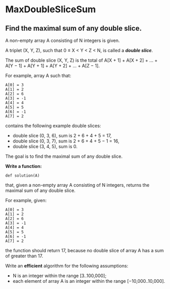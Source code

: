 # MaxDoubleSliceSum
## **Find the maximal sum of any double slice.**
A non-empty array A consisting of N integers is given.

A triplet (X, Y, Z), such that 0 ≤ X < Y < Z < N, is called a ***double slice***.

The sum of double slice (X, Y, Z) is the total of A[X + 1] + A[X + 2] + ... + A[Y − 1] + A[Y + 1] + A[Y + 2] + ... + A[Z − 1].

For example, array A such that:

    A[0] = 3
    A[1] = 2
    A[2] = 6
    A[3] = -1
    A[4] = 4
    A[5] = 5
    A[6] = -1
    A[7] = 2

    
contains the following example double slices:

- double slice (0, 3, 6), sum is 2 + 6 + 4 + 5 = 17,
- double slice (0, 3, 7), sum is 2 + 6 + 4 + 5 − 1 = 16,
- double slice (3, 4, 5), sum is 0.

The goal is to find the maximal sum of any double slice.

**Write a function:**

    def solution(A)

that, given a non-empty array A consisting of N integers, returns the maximal sum of any double slice.

For example, given:

    A[0] = 3
    A[1] = 2
    A[2] = 6
    A[3] = -1
    A[4] = 4
    A[5] = 5
    A[6] = -1
    A[7] = 2

the function should return 17, because no double slice of array A has a sum of greater than 17.

Write an **efficient** algorithm for the following assumptions:

- N is an integer within the range [3..100,000];
- each element of array A is an integer within the range [−10,000..10,000].